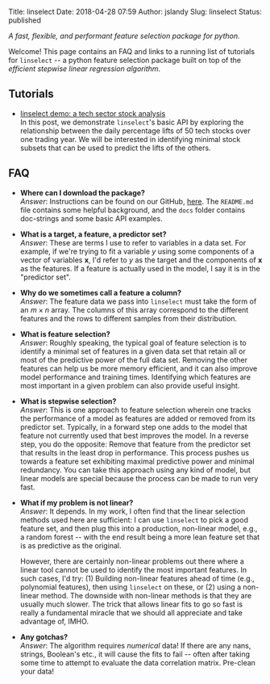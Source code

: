 Title: linselect
Date: 2018-04-28 07:59
Author: jslandy
Slug: linselect
Status: published

*A fast, flexible, and performant feature selection package for python.*

Welcome! This page contains an FAQ and links to a running list of tutorials for `linselect` -- a python feature selection package built on top of the *efficient stepwise linear regression algorithm*.

Tutorials
---------

-   [linselect demo: a tech sector stock analysis](http:/efavdb.com/linselect-demo/)  
    In this post, we demonstrate `linselect`'s basic API by exploring the relationship between the daily percentage lifts of 50 tech stocks over one trading year. We will be interested in identifying minimal stock subsets that can be used to predict the lifts of the others.

FAQ
---

-   **Where can I download the package?**  
    *Answer*: Instructions can be found on our GitHub, [here](https:/github.com/efavdb/linselect). The `README.md` file contains some helpful background, and the `docs` folder contains doc-strings and some basic API examples.
-   **What is a target, a feature, a predictor set?**  
    *Answer*: These are terms I use to refer to variables in a data set. For example, if we're trying to fit a variable $y$ using some components of a vector of variables $\textbf{x}$, I'd refer to $y$ as the target and the components of $\textbf{x}$ as the features. If a feature is actually used in the model, I say it is in the "predictor set".
-   **Why do we sometimes call a feature a column?**  
    *Answer*: The feature data we pass into `linselect` must take the form of an $m \times n$ array. The columns of this array correspond to the different features and the rows to different samples from their distribution.
-   **What is feature selection?**  
    *Answer*: Roughly speaking, the typical goal of feature selection is to identify a minimal set of features in a given data set that retain all or most of the predictive power of the full data set. Removing the other features can help us be more memory efficient, and it can also improve model performance and training times. Identifying which features are most important in a given problem can also provide useful insight.
-   **What is stepwise selection?**  
    *Answer*: This is one approach to feature selection wherein one tracks the performance of a model as features are added or removed from its predictor set. Typically, in a forward step one adds to the model that feature not currently used that best improves the model. In a reverse step, you do the opposite: Remove that feature from the predictor set that results in the least drop in performance. This process pushes us towards a feature set exhibiting maximal predictive power and minimal redundancy. You can take this approach using any kind of model, but linear models are special because the process can be made to run very fast.
-   **What if my problem is not linear?**  
    *Answer*: It depends. In my work, I often find that the linear selection methods used here are sufficient: I can use `linselect` to pick a good feature set, and then plug this into a production, non-linear model, e.g., a random forest -- with the end result being a more lean feature set that is as predictive as the original.

    However, there are certainly non-linear problems out there where a linear tool cannot be used to identify the most important features. In such cases, I'd try: (1) Building non-linear features ahead of time (e.g., polynomial features), then using `linselect` on these, or (2) using a non-linear method. The downside with non-linear methods is that they are usually much slower. The trick that allows linear fits to go so fast is really a fundamental miracle that we should all appreciate and take advantage of, IMHO.

-   **Any gotchas?**  
    *Answer*: The algorithm requires *numerical* data! If there are any nans, strings, Boolean's etc., it will cause the fits to fail -- often after taking some time to attempt to evaluate the data correlation matrix. Pre-clean your data!

